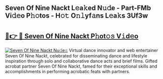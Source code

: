 ## Seven Of Nine Nackt L𝚎a𝚔ed N𝚞𝚍e - Part-FMb Vi𝚍𝚎o P𝚑𝚘tos - H𝚘𝚝 O𝚗𝚕yf𝚊ns L𝚎a𝚔s 3Uf3w

# <h2><a href="http://kfb6d07.oniu.top/?m=Seven+Of+Nine+Nackt">🔗👉 🔴 Seven Of Nine Nackt P𝚑ot𝚘𝚜 V𝚒d𝚎o</a></h2>

[![Seven Of Nine Nackt Nu𝚍e𝚜](https://i.imgur.com/0qMVB7G.gif)](http://kfb6d07.oniu.top/?m=Seven+Of+Nine+Nackt)
Virtual dance innovator and web entertainer Seven Of Nine Nackt, celebrated for disseminating dance and lifestyle inspiration through solo and collaborative dance acts and brief films. Gifted acrobat partner Seven Of Nine Nackt, famed for their exceptional skills and accomplishments in performing acrobatic feats with partners.  

